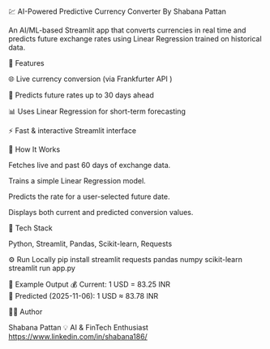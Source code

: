 💹 AI-Powered Predictive Currency Converter
By Shabana Pattan

An AI/ML-based Streamlit app that converts currencies in real time and predicts future exchange rates using Linear Regression trained on historical data.

🚀 Features

🌐 Live currency conversion (via Frankfurter API
)

🤖 Predicts future rates up to 30 days ahead

📊 Uses Linear Regression for short-term forecasting

⚡ Fast & interactive Streamlit interface

🧠 How It Works

Fetches live and past 60 days of exchange data.

Trains a simple Linear Regression model.

Predicts the rate for a user-selected future date.

Displays both current and predicted conversion values.

🧰 Tech Stack

Python, Streamlit, Pandas, Scikit-learn, Requests

⚙️ Run Locally
pip install streamlit requests pandas numpy scikit-learn
streamlit run app.py

📅 Example Output
💰 Current: 1 USD = 83.25 INR  
🔮 Predicted (2025-11-06): 1 USD ≈ 83.78 INR

👩‍💻 Author

Shabana Pattan
💡 AI & FinTech Enthusiast
https://www.linkedin.com/in/shabana186/
